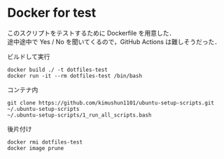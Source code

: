 # Docker for test

このスクリプトをテストするために Dockerfile を用意した．  
途中途中で Yes / No を聞いてくるので，GitHub Actions は難しそうだった． 

ビルドして実行
```
docker build ./ -t dotfiles-test
docker run -it --rm dotfiles-test /bin/bash
```
コンテナ内
```
git clone https://github.com/kimushun1101/ubuntu-setup-scripts.git ~/.ubuntu-setup-scripts
~/.ubuntu-setup-scripts/1_run_all_scripts.bash
```
後片付け
```
docker rmi dotfiles-test
docker image prune
```